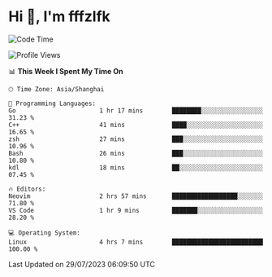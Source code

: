 # Hi 👋, I'm fffzlfk

<!--START_SECTION:waka-->
![Code Time](http://img.shields.io/badge/Code%20Time-335%20hrs%2044%20mins-blue)

![Profile Views](http://img.shields.io/badge/Profile%20Views-0-blue)

📊 **This Week I Spent My Time On** 

```text
🕑︎ Time Zone: Asia/Shanghai

💬 Programming Languages: 
Go                       1 hr 17 mins        ████████░░░░░░░░░░░░░░░░░   31.23 % 
C++                      41 mins             ████░░░░░░░░░░░░░░░░░░░░░   16.65 % 
zsh                      27 mins             ███░░░░░░░░░░░░░░░░░░░░░░   10.96 % 
Bash                     26 mins             ███░░░░░░░░░░░░░░░░░░░░░░   10.80 % 
kdl                      18 mins             ██░░░░░░░░░░░░░░░░░░░░░░░   07.45 % 

🔥 Editors: 
Neovim                   2 hrs 57 mins       ██████████████████░░░░░░░   71.80 % 
VS Code                  1 hr 9 mins         ███████░░░░░░░░░░░░░░░░░░   28.20 % 

💻 Operating System: 
Linux                    4 hrs 7 mins        █████████████████████████   100.00 % 
```


 Last Updated on 29/07/2023 06:09:50 UTC
<!--END_SECTION:waka-->
